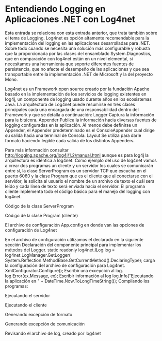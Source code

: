 # Entendiendo Logging en Aplicaciones .NET con Log4net

Esta entrada se relaciona con esta entrada anterior, que trata también sobre el tema de Logging.
Log4net es opción altamente recomendable para la implementación del logging en las aplicaciones desarrolladas para .NET. Sobre todo cuando se necesita una solución más configurable y robusta que la proporcionada por las clases del ensamblado System.Diagnostics, que en comparación con log4net están en un nivel elemental, si necesitamos una herramienta que soporte diferentes fuentes de persistencia, que no afecte el desempeño de las aplicaciones y que sea transportable entre la implementación .NET de Microsoft y la del proyecto Mono.

Log4net es un Framework open source creado por la fundación Apache basado en la implementación de los servicios de logging existentes en log4j, un componente de logging usado durante años en los ecosistemas Java.
La arquitectura de Log4net puede resumirse en tres clases principales cada una encargada de una responsabilidad dentro del Framework y que se detalla a continuación:
Logger Captura la información para la bitácora.
Appender Publica la información hacia diversas fuentes de logging configuradas en la aplicación. Al menos debe definirse un Appender, el Appender predeterminado es el ConsoleAppender cual dirige su salida hacia una terminal de Consola.
Layout Se utiliza para darle formato haciendo legible cada salida de los distintos Appenders.

Para más información consultar http://logging.apache.org/log4j/1.2/manual.html aunque es para log4j la arquitectura es idéntica a log4net.
Como ejemplo del uso de log4net vamos a crear dos programas un cliente y un servidor los cuales se comunicarán entre sí, la clase ServerProgram es un servidor TCP que escucha en el puerto 6060 y la clase Program que es el cliente que al conectarse con el servidor, le solicita al usuario el nombre de un archivo de texto el cuál sera leído y cada línea de texto será enviada hacia el servidor. El programa cliente implementa todo el código básico para el manejo del logging con log4net.


Código de la clase ServerProgram


Código de la clase Program (cliente)



El archivo de configuración App.config en donde van las opciones de configuración de Log4net



En el archivo de configuración utilizamos el declarado en la siguiente sección
<appender name="FileAppender" type="log4net.Appender.FileAppender">
<file value="log.txt"/>
<appendToFile value="true"/>
<layout type="log4net.Layout.PatternLayout">
<conversionPattern value="[%date{dd-MM-yyyy HH:mm:ss}] [%level] %message %newline"/>
</layout>
</appender>
Declaración del componente principal para implementar los métodos del Logger.
static readonly log4net.ILog log = log4net.LogManager.GetLogger(
System.Reflection.MethodBase.GetCurrentMethod().DeclaringType);
carga la configuración del archivo de configuración para Log4net.
XmlConfigurator.Configure();
Escribir una excepción al log.
log.Error(ex.Message, ex);
Escribir información al log
log.Info("Ejecutando la aplicación en " + DateTime.Now.ToLongTimeString());
Compilando los programas:



Ejecutando el servidor



Ejecutando el cliente



Generando excepción de formato



Generando excepción de comunicación



Revisando el archivo de log, creado por log4net

